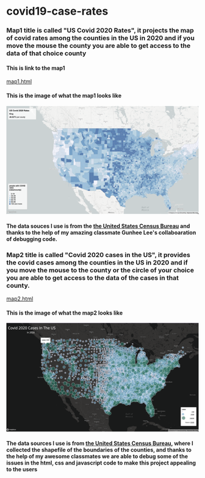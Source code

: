 # covid19-case-rates
### Map1 title is called "US Covid 2020 Rates", it projects the map of covid rates among the counties in the US in 2020 and if you move the mouse the county you are able to get access to the data of that choice county
#### This is link to the map1
[map1.html](http://127.0.0.1:5500/map1.html)

#### This is the image of what the map1 looks like
![map1](https://github.com/haochenmiao/covid19-case-rates/blob/main/img/map1.png)

#### The data souces I use is from the [the United States Census Bureau](https://data.census.gov/table?g=0100000US$050000&d=ACS+5-Year+Estimates+Data+Profiles&tid=ACSDP5Y2018.DP05&hidePreview=true) and thanks to the help of my amazing classmate Gunhee Lee's collaboaration of debugging code.

### Map2 title is called "Covid 2020 cases in the US", it provides the covid cases among the counties in the US in 2020 and if you move the mouse to the county or the circle of your choice you are able to get access to the data of the cases in that county.
[map2.html](http://127.0.0.1:5500/map2.html)

#### This is the image of what the map2 looks like
![map2](https://github.com/haochenmiao/covid19-case-rates/blob/main/img/map2.png)

#### The data sources I use is from [the United States Census Bureau](https://www.census.gov/geographies/mapping-files/time-series/geo/carto-boundary-file.html), where I collected the shapefile of the boundaries of the counties, and thanks to the help of my awesome classmates we are able to debug some of the issues in the html, css and javascript code to make this project appealing to the users





